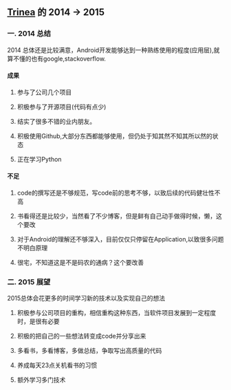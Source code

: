 [Trinea](https://github.com/trinea) 的 2014 -> 2015
-------------
### 一. 2014 总结
2014 总体还是比较满意，Android开发能够达到一种熟练使用的程度(应用层),就算不懂的也有google,stackoverflow.

#### 成果
1. 参与了公司几个项目

2. 积极参与了开源项目(代码有点少)

3. 结实了很多不错的业内朋友。

4. 积极使用Github,大部分东西都能够使用，但仍处于知其然不知其所以然的状态

5. 正在学习Python

#### 不足
1. code的撰写还是不够规范，写code前的思考不够，以致后续的代码健壮性不高

2. 书看得还是比较少，当然看了不少博客，但是鲜有自己动手做得时候，懒，这个要改

3. 对于Android的理解还不够深入，目前仅仅只停留在Application,以致很多问题不明白原理

4. 很宅，不知道这是不是码农的通病？这个要改善

### 二. 2015 展望
2015总体会花更多的时间学习新的技术以及实现自己的想法

1. 积极参与公司项目的重构，相信重构这种东西，当软件项目发展到一定程度时，是很有必要

2. 积极的把自己的一些想法转变成code并分享出来

3. 多看书，多看博客，多做总结，争取写出高质量的代码

4. 养成每天23点关机看书的习惯

5. 额外学习多门技术
